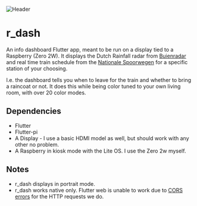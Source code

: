 ![Header]([https://github.com/rberends/r_dash/blob/1daa0e334221aedcd49912d46901a2b0c2a467e2/assets/info.png](https://github.com/rberends/r_dash/blob/0a28c9cf9649c6eed0f4e2c9fbffbd149dfc2473/readme/index.png))

# r_dash
An info dashboard Flutter app, meant to be run on a display tied to a Raspberry (Zero 2W). It displays the Dutch Rainfall radar from [Buienradar](https://www.buienradar.nl/) and real time train schedule from the [Nationale Spoorwegen](https://www.ns.nl/) for a specific station of your choosing.


I.e. the dashboard tells you when to leave for the train and whether to bring a raincoat or not. It does this while being color tuned to your own living room, with over 20 color modes.

## Dependencies

- Flutter
- Flutter-pi
- A Display - I use a basic HDMI model as well, but should work with any other no problem.
- A Raspberry in kiosk mode with the Lite OS. I use the Zero 2w myself.

## Notes
- r_dash displays in portrait mode.
- r_dash works native only. Flutter web is unable to work due to [CORS errors](https://developer.mozilla.org/en-US/docs/Web/HTTP/CORS/Errors) for the HTTP requests we do.

